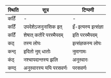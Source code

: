 | स्थिति | सूत्र | टिप्पणी |
| ----- | ------- | ------ |
| कठिँ | - | - |
| कठिँ | उपदेशेऽजनुनासिक इत् | इँ-इत्यस्य इत्संज्ञा |
| कठिँ | शेषात् कर्तरि परस्मैपदम् | इति परस्मैपदम् |
| कठ् | तस्य लोपः | इत्संज्ञकस्य लोपः |
| कन्ठ् | इदितो नुम् धातोः | नुमागामः |
| कंठ् | नश्चापदान्तस्य झलि | अनुस्वारः |
| कण्ठ् | अनुस्वारस्य ययि परसवर्णः | परसवर्णः |
